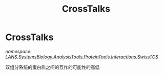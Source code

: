 ﻿---
title: CrossTalks
---

# CrossTalks
_namespace: [LANS.SystemsBiology.AnalysisTools.ProteinTools.Interactions.SwissTCS](N-LANS.SystemsBiology.AnalysisTools.ProteinTools.Interactions.SwissTCS.html)_

双组分系统的蛋白质之间的互作的可能性的高低




